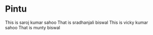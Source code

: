 # Pintu
This is saroj kumar sahoo
That is sradhanjali biswal
This is vicky kumar sahoo
That is munty biswal
